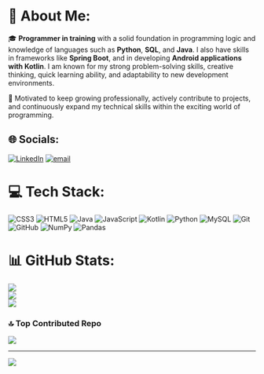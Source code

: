 # 💫 About Me:
🎓 **Programmer in training** with a solid foundation in programming logic and knowledge of languages such as **Python**, **SQL**, and **Java**. I also have skills in frameworks like **Spring Boot**, and in developing **Android applications with Kotlin**. I am known for my strong problem-solving skills, creative thinking, quick learning ability, and adaptability to new development environments.

🚀 Motivated to keep growing professionally, actively contribute to projects, and continuously expand my technical skills within the exciting world of programming.




## 🌐 Socials:
[![LinkedIn](https://img.shields.io/badge/LinkedIn-%230077B5.svg?logo=linkedin&logoColor=white)](https://linkedin.com/in/miguelmarquezroldan) [![email](https://img.shields.io/badge/Email-D14836?logo=gmail&logoColor=white)](mailto:miguelmroldan@gmail.com) 

# 💻 Tech Stack:
![CSS3](https://img.shields.io/badge/css3-%231572B6.svg?style=for-the-badge&logo=css3&logoColor=white) ![HTML5](https://img.shields.io/badge/html5-%23E34F26.svg?style=for-the-badge&logo=html5&logoColor=white) ![Java](https://img.shields.io/badge/java-%23ED8B00.svg?style=for-the-badge&logo=openjdk&logoColor=white) ![JavaScript](https://img.shields.io/badge/javascript-%23323330.svg?style=for-the-badge&logo=javascript&logoColor=%23F7DF1E) ![Kotlin](https://img.shields.io/badge/kotlin-%237F52FF.svg?style=for-the-badge&logo=kotlin&logoColor=white) ![Python](https://img.shields.io/badge/python-3670A0?style=for-the-badge&logo=python&logoColor=ffdd54) ![MySQL](https://img.shields.io/badge/mysql-4479A1.svg?style=for-the-badge&logo=mysql&logoColor=white) ![Git](https://img.shields.io/badge/git-%23F05033.svg?style=for-the-badge&logo=git&logoColor=white) ![GitHub](https://img.shields.io/badge/github-%23121011.svg?style=for-the-badge&logo=github&logoColor=white) ![NumPy](https://img.shields.io/badge/numpy-%23013243.svg?style=for-the-badge&logo=numpy&logoColor=white) ![Pandas](https://img.shields.io/badge/pandas-%23150458.svg?style=for-the-badge&logo=pandas&logoColor=white)
# 📊 GitHub Stats:
![](https://github-readme-stats.vercel.app/api?username=MMarquezRoldan&theme=dark&hide_border=false&include_all_commits=true&count_private=true)<br/>
![](https://nirzak-streak-stats.vercel.app/?user=MMarquezRoldan&theme=dark&hide_border=false)<br/>
![](https://github-readme-stats.vercel.app/api/top-langs/?username=MMarquezRoldan&theme=dark&hide_border=false&include_all_commits=true&count_private=true&layout=compact)

### 🔝 Top Contributed Repo
![](https://github-contributor-stats.vercel.app/api?username=MMarquezRoldan&limit=5&theme=dark&combine_all_yearly_contributions=true)

---
[![](https://visitcount.itsvg.in/api?id=MMarquezRoldan&icon=0&color=0)](https://visitcount.itsvg.in)

<!-- Proudly created with GPRM ( https://gprm.itsvg.in ) -->
